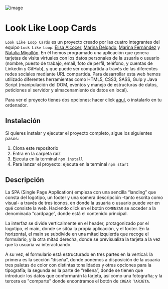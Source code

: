 ![image](https://github.com/NataliaMigallon/project-promo-l-module-2-team-5/tree/master/src/images/Favicon-new.png)

# Look Like Loop Cards

`Look Like Loop Cards` es un proyecto creado por las cuatro integrantes del equipo `Look Like Loop`: [Elisa Alcocer](https://github.com/alcocere), [Marina Delgado](https://github.com/Marinadelgado88), [Marina Fernández](https://github.com/marina-fp) y [Natalia Migallón](https://github.com/NataliaMigallon).
En él hemos programado una aplicación que genera tarjetas de visita virtuales con los datos personales de la usuaria o usuario (nombre, puesto de trabajo, email, foto de perfil, teléfono, y cuentas de Linkedin y GitHub), y que puede ser compartida a través de las diferentes redes sociales mediante URL compartida.
Para desarrollar esta web hemos utilizado diferentes herramientas como HTML5, CSS3, SASS, Gulp y Java Script (manipulación del DOM, eventos y manejo de estructuras de datos, peticiones al servidor y almacenamiento de datos en local).

Para ver el proyecto tienes dos opciones: hacer click [aquí](https://nataliamigallon.github.io/project-promo-l-module-2-team-5/), o instalarlo en tu ordenador.

## Instalación

Si quieres instalar y ejecutar el proyecto completo, sigue los siguientes pasos:

1. Clona este repositorio
2. Entra en la carpeta raíz
3. Ejecuta en la terminal `npm install`
4. Para lanzar el proyecto: ejecuta en la terminal `npm start`

## Descripción

La SPA (Single Page Application) empieza con una sencilla “landing” que consta del logotipo, un footer y una somera descripción -tanto escrita como visual- a través de tres iconos, en donde la usuaria o usuario puede ver en qué consiste la web. Haciendo click en el botón `COMENZAR` se acceder a la denominada “cardpage”, donde está el contenido principal.

La interfaz se divide verticalmente en el header, protagonizado por el logotipo, el main, donde se sitúa la propia aplicación, y el footer. En la horizontal, el main se subdivide en una mitad izquierda que recoge el formulario, y la otra mitad derecha, donde se previsualiza la tarjeta a la vez que la usuaria va interactuando.

A su vez, el formulario está estructurado en tres partes en la vertical: la primera es la sección “diseña”, donde ponemos a disposición de la usuaria tres paletas de color con distintas tonalidades y otras opciones para la tipografía; la segunda es la parte de “rellena”, donde se tienen que introducir los datos que conformarán la tarjeta, así como una fotografía; y la tercera es "comparte" donde encontramos el botón de `CREAR TARJETA`.
